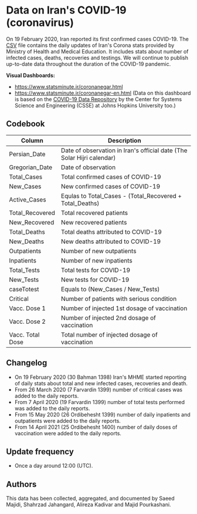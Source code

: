 # Data on Iran's COVID-19 (coronavirus)
On 19 February 2020, Iran reported its first confirmed cases COVID-19. The [CSV](https://github.com/smajidi/Iran-COVID-19-Data/blob/master/Iran_Dailly_Covid19_Stat.csv) 
file contains the daily updates of Iran's Corona stats provided by Ministry of Health and Medical Education. It includes stats about number of infected cases, deaths, recoveries and testings. We will continue to publish up-to-date data throughout the duration of the COVID-19 pandemic.

<b>Visual Dashboards:</b><br>
- https://www.statsminute.ir/coronanegar.html
- https://www.statsminute.ir/coronanegar-en.html (Data on this dashboard is based on the [COVID-19 Data Repository](https://github.com/CSSEGISandData/COVID-19) by the Center for Systems Science and Engineering (CSSE) at Johns Hopkins University too.)

## Codebook
Column|Description
------|-----------
Persian_Date|Date of observation in Iran's official date (The Solar Hijri calendar)
Gregorian_Date|Date of observation
Total_Cases|Total confirmed cases of COVID-19
New_Cases|New confirmed cases of COVID-19
Active_Cases|Equlas to Total_Cases - (Total_Recovered + Total_Deaths)
Total_Recovered|Total recovered patients
New_Recovered|New recovered patients
Total_Deaths|Total deaths attributed to COVID-19
New_Deaths|New deaths attributed to COVID-19
Outpatients|Number of new outpatients
Inpatients|Number of new inpatients
Total_Tests|Total tests for COVID-19
New_Tests|New tests for COVID-19
caseTotest|Equals to (New_Cases / New_Tests)
Critical|Number of patients with serious condition
Vacc. Dose 1|Number of injected 1st dosage of vaccination
Vacc. Dose 2|Number of injected 2nd dosage of vaccination
Vacc. Total Dose|Total number of injected dosage of vaccination

## Changelog
 - On 19 February 2020 (30 Bahman 1398) Iran's MHME started reporting of daily stats about total and new infected cases, recoveries and death. 
 - From 26 March 2020 (7 Farvardin 1399) number of critical cases was added to the daily reports.
 - From 7 April 2020 (19 Farvardin 1399) number of total tests performed was added to the daily reports.
 - From 15 May 2020 (26 Ordibehesht 1399) number of daily inpatients and outpatients were added to the daily reports.
 - From 14 April 2021 (25 Ordibehesht 1400) number of daily doses of vaccination were added to the daily reports.

## Update frequency

* Once a day around 12:00 (UTC).

## Authors

This data has been collected, aggregated, and documented by Saeed Majidi, Shahrzad Jahangard, Alireza Kadivar and Majid Pourkashani.

